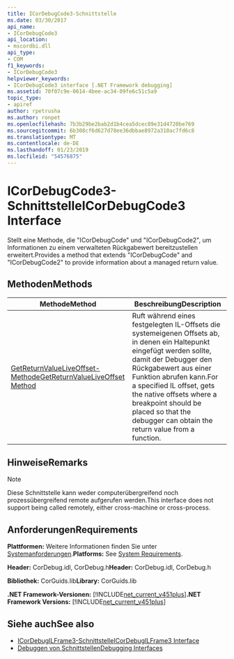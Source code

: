 ```yaml
---
title: ICorDebugCode3-Schnittstelle
ms.date: 03/30/2017
api_name:
- ICorDebugCode3
api_location:
- mscordbi.dll
api_type:
- COM
f1_keywords:
- ICorDebugCode3
helpviewer_keywords:
- ICorDebugCode3 interface [.NET Framework debugging]
ms.assetid: 70f07c9e-0614-4bee-ac34-09fe6c51c5a9
topic_type:
- apiref
author: rpetrusha
ms.author: ronpet
ms.openlocfilehash: 7b3b29be2bab2d1b4cea5dcec89e31d4720be769
ms.sourcegitcommit: 6b308cf6d627d78ee36dbbae8972a310ac7fd6c8
ms.translationtype: MT
ms.contentlocale: de-DE
ms.lasthandoff: 01/23/2019
ms.locfileid: "54576875"
---
```

# <a name="icordebugcode3-interface"></a><span data-ttu-id="726e3-102">ICorDebugCode3-Schnittstelle</span><span class="sxs-lookup"><span data-stu-id="726e3-102">ICorDebugCode3 Interface</span></span>
<span data-ttu-id="726e3-103">Stellt eine Methode, die "ICorDebugCode" und "ICorDebugCode2", um Informationen zu einem verwalteten Rückgabewert bereitzustellen erweitert.</span><span class="sxs-lookup"><span data-stu-id="726e3-103">Provides a method that extends "ICorDebugCode" and "ICorDebugCode2" to provide information about a managed return value.</span></span>  
  
## <a name="methods"></a><span data-ttu-id="726e3-104">Methoden</span><span class="sxs-lookup"><span data-stu-id="726e3-104">Methods</span></span>  
  
|<span data-ttu-id="726e3-105">Methode</span><span class="sxs-lookup"><span data-stu-id="726e3-105">Method</span></span>|<span data-ttu-id="726e3-106">Beschreibung</span><span class="sxs-lookup"><span data-stu-id="726e3-106">Description</span></span>|  
|------------|-----------------|  
|[<span data-ttu-id="726e3-107">GetReturnValueLiveOffset-Methode</span><span class="sxs-lookup"><span data-stu-id="726e3-107">GetReturnValueLiveOffset Method</span></span>](../../../../docs/framework/unmanaged-api/debugging/icordebugcode3-getreturnvalueliveoffset-method.md)|<span data-ttu-id="726e3-108">Ruft während eines festgelegten IL-Offsets die systemeigenen Offsets ab, in denen ein Haltepunkt eingefügt werden sollte, damit der Debugger den Rückgabewert aus einer Funktion abrufen kann.</span><span class="sxs-lookup"><span data-stu-id="726e3-108">For a specified IL offset, gets the native offsets where a breakpoint should be placed so that the debugger can obtain the return value from a function.</span></span>|  
  
## <a name="remarks"></a><span data-ttu-id="726e3-109">Hinweise</span><span class="sxs-lookup"><span data-stu-id="726e3-109">Remarks</span></span>  
  
> [!NOTE]
>  <span data-ttu-id="726e3-110">Diese Schnittstelle kann weder computerübergreifend noch prozessübergreifend remote aufgerufen werden.</span><span class="sxs-lookup"><span data-stu-id="726e3-110">This interface does not support being called remotely, either cross-machine or cross-process.</span></span>  
  
## <a name="requirements"></a><span data-ttu-id="726e3-111">Anforderungen</span><span class="sxs-lookup"><span data-stu-id="726e3-111">Requirements</span></span>  
 <span data-ttu-id="726e3-112">**Plattformen:** Weitere Informationen finden Sie unter [Systemanforderungen](../../../../docs/framework/get-started/system-requirements.md).</span><span class="sxs-lookup"><span data-stu-id="726e3-112">**Platforms:** See [System Requirements](../../../../docs/framework/get-started/system-requirements.md).</span></span>  
  
 <span data-ttu-id="726e3-113">**Header:** CorDebug.idl, CorDebug.h</span><span class="sxs-lookup"><span data-stu-id="726e3-113">**Header:** CorDebug.idl, CorDebug.h</span></span>  
  
 <span data-ttu-id="726e3-114">**Bibliothek:** CorGuids.lib</span><span class="sxs-lookup"><span data-stu-id="726e3-114">**Library:** CorGuids.lib</span></span>  
  
 <span data-ttu-id="726e3-115">**.NET Framework-Versionen:** [!INCLUDE[net_current_v451plus](../../../../includes/net-current-v451plus-md.md)]</span><span class="sxs-lookup"><span data-stu-id="726e3-115">**.NET Framework Versions:** [!INCLUDE[net_current_v451plus](../../../../includes/net-current-v451plus-md.md)]</span></span>  
  
## <a name="see-also"></a><span data-ttu-id="726e3-116">Siehe auch</span><span class="sxs-lookup"><span data-stu-id="726e3-116">See also</span></span>



- [<span data-ttu-id="726e3-117">ICorDebugILFrame3-Schnittstelle</span><span class="sxs-lookup"><span data-stu-id="726e3-117">ICorDebugILFrame3 Interface</span></span>](../../../../docs/framework/unmanaged-api/debugging/icordebugilframe3-interface.md)
- [<span data-ttu-id="726e3-118">Debuggen von Schnittstellen</span><span class="sxs-lookup"><span data-stu-id="726e3-118">Debugging Interfaces</span></span>](../../../../docs/framework/unmanaged-api/debugging/debugging-interfaces.md)
